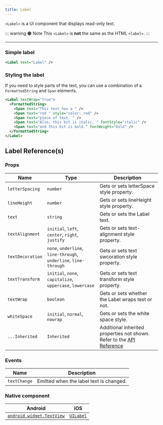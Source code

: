 ```yaml
---
title: Label
---
```


`<Label>` is a UI component that displays read-only text.

::: warning  :orange_circle: Note
This `<Label>` is **not** the same as the HTML `<label>`.
:::

---

### Simple label

<!-- /// flavor plain -->

```xml
<Label text="Label" />
```
<!-- 
///

/// flavor angular

```html
<label text="Label"></label>
```

///

/// flavor react

```tsx
<label>Label</label>
```

///

/// flavor vue

```html
<label text="Label" />
```

///

/// flavor svelte

```html
<label text="Label" />
```

/// -->

### Styling the label

If you need to style parts of the text, you can use a combination of a `FormattedString` and `Span` elements.

<!-- /// flavor plain -->

```xml
<Label textWrap="true">
  <FormattedString>
    <Span text="This text has a " />
    <Span text="red " style="color: red" />
    <Span text="piece of text. " />
    <Span text="Also, this bit is italic, " fontStyle="italic" />
    <Span text="and this bit is bold." fontWeight="bold" />
  </FormattedString>
</Label>
```

<!-- ///

/// flavor angular

```html
<label textWrap="true">
  <FormattedString>
    <span text="This text has a "></span>
    <span text="red " style="color: red"></span>
    <span text="piece of text. "></span>
    <span text="Also, this bit is italic, " fontStyle="italic"></span>
    <span text="and this bit is bold." fontWeight="bold"></span>
  </FormattedString>
</label>
```

///

/// flavor react

```tsx
import { Color } from '@nativescript/core'
;<label textWrap={true}>
  <formattedString>
    <span>This text has a </span>
    <span color={new Color('red')}>red </span>
    <span>piece of text. </span>
    <span fontStyle="italic">Also, this bit is italic, </span>
    <span fontWeight="bold">and this bit is bold.</span>
  </formattedString>
</label>
```

///

/// flavor vue

```html
<label textWrap="true">
  <FormattedString>
    <span text="This text has a " />
    <span text="red " style="color: red" />
    <span text="piece of text. " />
    <span text="Also, this bit is italic, " fontStyle="italic" />
    <span text="and this bit is bold." fontWeight="bold" />
  </FormattedString>
</label>
```

///

/// flavor svelte

```html
<label textWrap="{true}">
  <formattedString>
    <span text="This text has a " />
    <span text="red " style="color: red" />
    <span text="piece of text. " />
    <span text="Also, this bit is italic, " fontStyle="italic" />
    <span text="and this bit is bold." fontWeight="bold" />
  </formattedString>
</label>
```

/// -->

## Label Reference(s)

### Props

| Name             | Type                                                             | Description                                                                                                                        |
| ---------------- | ---------------------------------------------------------------- | ---------------------------------------------------------------------------------------------------------------------------------- |
| `letterSpacing`  | `number`                                                         | Gets or sets letterSpace style property.                                                                                           |
| `lineHeight`     | `number`                                                         | Gets or sets lineHeight style property.                                                                                            |
| `text`           | `string`                                                         | Gets or sets the Label text.                                                                                                       |
| `textAlignment`  | `initial`, `left`, `center`, `right`, `justify`                  | Gets or sets text-alignment style property.                                                                                        |
| `textDecoration` | `none`, `underline`, `line-through`, `underline`, `line-through` | Gets or sets text swcoration style property.                                                                                       |
| `textTransform`  | `initial`, `none`, `capitalize`, `uppercase`, `lowercase`        | Gets or sets text transform style property.                                                                                        |
| `textWrap`       | `boolean`                                                        | Gets or sets whether the Label wraps text or not.                                                                                  |
| `whiteSpace`     | `initial`, `normal`, `nowrap`                                    | Gets or sets the white space style.                                                                                                |
| `...Inherited`   | `Inherited`                                                      | Additional inherited properties not shown. Refer to the [API Reference](https://docs.nativescript.org/api-reference/classes/label) |

<!-- TODO: fix links -->

### Events

| Name         | Description                             |
| ------------ | --------------------------------------- |
| `textChange` | Emitted when the label text is changed. |

### Native component

| Android                                                                                           | iOS                                                                  |
| ------------------------------------------------------------------------------------------------- | -------------------------------------------------------------------- |
| [`android.widget.TextView`](https://developer.android.com/reference/android/widget/TextView.html) | [`UILabel`](https://developer.apple.com/documentation/uikit/uilabel) |

<!-- TODO: reference link: https://github.com/nativescript-vue/nativescript-vue.org/tree/master/content/docs/en/elements/components -->
